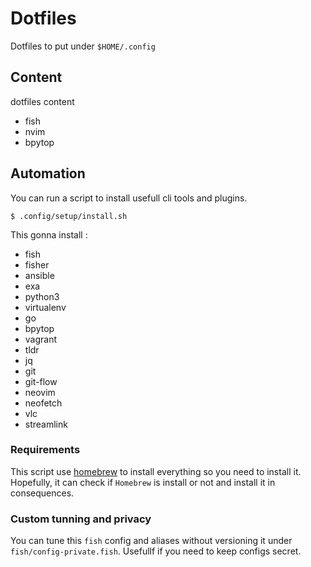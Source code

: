 # Dotfiles

Dotfiles to put under `$HOME/.config`


## Content

dotfiles content
* fish
* nvim
* bpytop

## Automation

You can run a script to install usefull cli tools and plugins.
```
$ .config/setup/install.sh
```

This gonna install :
* fish
* fisher
* ansible
* exa
* python3
* virtualenv
* go
* bpytop
* vagrant
* tldr
* jq
* git
* git-flow
* neovim
* neofetch
* vlc
* streamlink

### Requirements

This script use [homebrew](https://brew.sh/index_fr)  to install everything so you need to install it. Hopefully, it can check if `Homebrew` is install or not and install it in consequences.

### Custom tunning and privacy

You can tune this `fish` config and aliases without versioning it under `fish/config-private.fish`. Usefullf if you need to keep configs secret.
